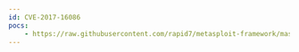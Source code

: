 ```yaml
---
id: CVE-2017-16086
pocs:
    - https://raw.githubusercontent.com/rapid7/metasploit-framework/master/modules/auxiliary/dos/http/ua_parser_js_redos.rb
---
```

